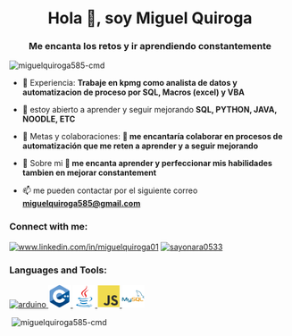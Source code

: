 <h1 align="center">Hola 👋, soy Miguel Quiroga</h1>
<h3 align="center">Me encanta los retos y ir aprendiendo constantemente</h3>

<p align="left"> <img src="https://komarev.com/ghpvc/?username=miguelquiroga585-cmd&label=Profile%20views&color=0e75b6&style=flat" alt="miguelquiroga585-cmd" /> </p>

- 🔭 Experiencia: **Trabaje en kpmg como analista de datos y automatizacion de proceso por SQL, Macros (excel) y VBA**

- 🌱 estoy abierto a aprender y seguir mejorando **SQL, PYTHON, JAVA, NOODLE, ETC**

- 👯 Metas y colaboraciones: **👯 me encantaría colaborar en procesos de automatización que me reten a aprender y a seguir mejorando**

- 💬 Sobre mi **💬 me encanta aprender y perfeccionar mis habilidades tambien en mejorar constantement**

- 📫 me pueden contactar por el siguiente correo **miguelquiroga585@gmail.com**

<h3 align="left">Connect with me:</h3>
<p align="left">
<a href="https://linkedin.com/in/www.linkedin.com/in/miguelquiroga01" target="blank"><img align="center" src="https://raw.githubusercontent.com/rahuldkjain/github-profile-readme-generator/master/src/images/icons/Social/linked-in-alt.svg" alt="www.linkedin.com/in/miguelquiroga01" height="30" width="40" /></a>
<a href="https://discord.gg/sayonara0533" target="blank"><img align="center" src="https://raw.githubusercontent.com/rahuldkjain/github-profile-readme-generator/master/src/images/icons/Social/discord.svg" alt="sayonara0533" height="30" width="40" /></a>
</p>

<h3 align="left">Languages and Tools:</h3>
<p align="left"> <a href="https://www.arduino.cc/" target="_blank" rel="noreferrer"> <img src="https://cdn.worldvectorlogo.com/logos/arduino-1.svg" alt="arduino" width="40" height="40"/> </a> <a href="https://www.w3schools.com/cpp/" target="_blank" rel="noreferrer"> <img src="https://raw.githubusercontent.com/devicons/devicon/master/icons/cplusplus/cplusplus-original.svg" alt="cplusplus" width="40" height="40"/> </a> <a href="https://www.java.com" target="_blank" rel="noreferrer"> <img src="https://raw.githubusercontent.com/devicons/devicon/master/icons/java/java-original.svg" alt="java" width="40" height="40"/> </a> <a href="https://developer.mozilla.org/en-US/docs/Web/JavaScript" target="_blank" rel="noreferrer"> <img src="https://raw.githubusercontent.com/devicons/devicon/master/icons/javascript/javascript-original.svg" alt="javascript" width="40" height="40"/> </a> <a href="https://www.mysql.com/" target="_blank" rel="noreferrer"> <img src="https://raw.githubusercontent.com/devicons/devicon/master/icons/mysql/mysql-original-wordmark.svg" alt="mysql" width="40" height="40"/> </a> </p>

<p>&nbsp;<img align="center" src="https://github-readme-stats.vercel.app/api?username=miguelquiroga585-cmd&show_icons=true&locale=en" alt="miguelquiroga585-cmd" /></p>

<!--
**miguelquiroga585-cmd/miguelquiroga585-cmd** is a ✨ _special_ ✨ repository because its `README.md` (this file) appears on your GitHub profile.

Here are some ideas to get you started:

- 🔭 I’m currently working on ...
- 🌱 I’m currently learning ...
- 👯 I’m looking to collaborate on ...
- 🤔 I’m looking for help with ...
- 💬 Ask me about ...
- 📫 How to reach me: ...
- 😄 Pronouns: ...
- ⚡ Fun fact: ...
-->
